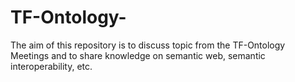 # TF-Ontology-
The aim of this repository is to discuss topic from the TF-Ontology Meetings and to share knowledge on semantic web, semantic interoperability, etc. 
